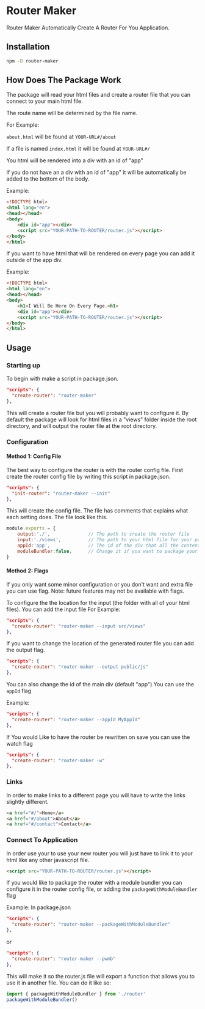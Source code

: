 # Router Maker
Router Maker Automatically Create A Router For You Application.

## Installation
```bash
npm -D router-maker
```

## How Does The Package Work
The package will read your html files and create a router file that you can connect to your main html file.

The route name will be determined by the file name.

For Example:

`about.html` will be found at `YOUR-URL#/about`

If a file is named `index.html` it will be found at `YOUR-URL#/`

You html will be rendered into a div with an id of "app"

If you do not have an a div with an id of "app" it will be automatically be added to the bottom of the body.

Example:
```html
<!DOCTYPE html>
<html lang="en">
<head></head>
<body>
    <div id="app"></div>
    <script src="YOUR-PATH-TO-ROUTER/router.js"></script>
</body>
</html>
```

If you want to have html that will be rendered on every page you can add it outside of the app div.

Example:
```html
<!DOCTYPE html>
<html lang="en">
<head></head>
<body>
    <h1>I Will Be Here On Every Page.<h1>
    <div id="app"></div>
    <script src="YOUR-PATH-TO-ROUTER/router.js"></script>
</body>
</html>
```


## Usage
### Starting up
To begin with make a script in package.json.
```json
"scripts": {
  "create-router": "router-maker"
},
```

This will create a router file but you will probably want to configure it.
By default the package will look for html files in a "views" folder inside the root directory, and will output the router  file at the root directory.

### Configuration
#### Method 1: Config File
The best way to configure the router is with the router config file.
First create the router config file by writing this script in package.json.
```json
"scripts": {
  "init-router": "router-maker --init"
},
```
This will create the config file. The file has comments that explains what each setting does.
The file look like this.
```js
module.exports = {
    output:'./',              // The path to create the router file
    input:'./views',          // The path to your html file for your pages
    appId:'app',              // The id of the div that all the content from your html pages go to
    moduleBundler:false,      // Change it if you want to package your router with a module bundler
}
```
#### Method 2: Flags
If you only want some minor configuration or you don't want and extra file you can use flag.
Note: future features may not be available with flags.

To configure the the location for the input (the folder with all of your html files). You can add the input file
For Example:
```json
"scripts": {
  "create-router": "router-maker --input src/views"
},
```

If you want to change the location of the generated router file you can add the output flag.
```json
"scripts": {
  "create-router": "router-maker --output public/js"
},
```

You can also change the id of the main div (default "app") You can use the `appId` flag

Example:
```json
"scripts": {
  "create-router": "router-maker --appId MyAppId"
},
```

If You would Like to have the router be rewritten on save you can use the watch flag
```json
"scripts": {
  "create-router": "router-maker -w"
},
```
### Links
In order to make links to a different page you will have to write the links slightly different.
```html
<a href="#/">Home</a>
<a href="#/about">About</a>
<a href="#/contact">Contact</a>
```

### Connect To Application
In order use your to use your new router you will just have to link it to your html like any other javascript file.
```html
<script src="YOUR-PATH-TO-ROUTER/router.js"></script>
```
If you would like to package the router with a module bundler you can configure it in the router config file, or adding the `packageWithModuleBundler` flag

Example:
In package.json
```json
"scripts": {
  "create-router": "router-maker --packageWithModuleBundler"
},
```
or
```json
"scripts": {
  "create-router": "router-maker --pwmb"
},
```
This will make it so the router.js file will export a function that allows you to use it in another file.
You can do it like so:
```js
import { packageWithModuleBundler } from './router'
packageWithModuleBundler()
```
